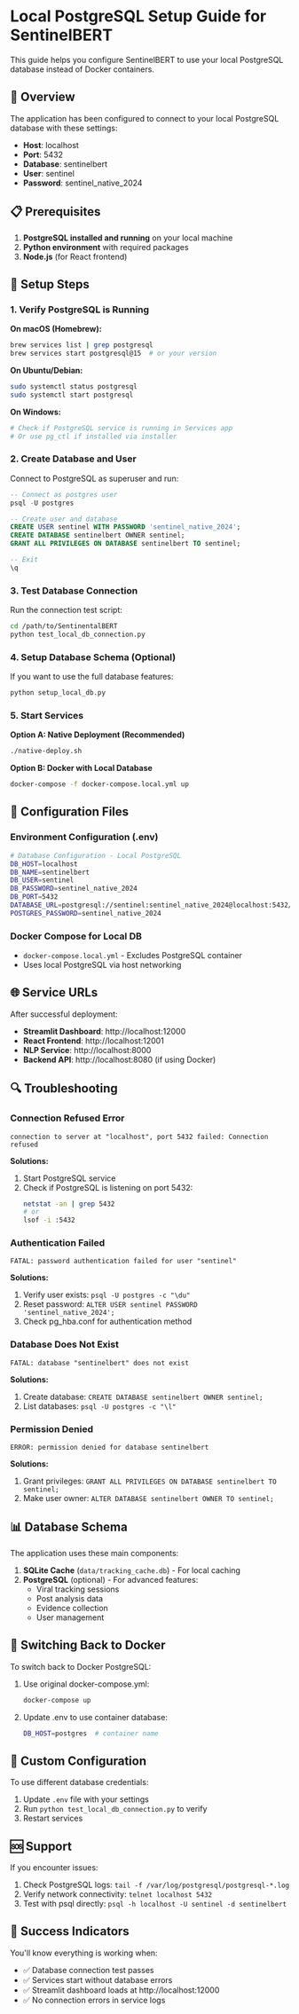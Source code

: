 # Local PostgreSQL Setup Guide for SentinelBERT

This guide helps you configure SentinelBERT to use your local PostgreSQL database instead of Docker containers.

## 🎯 Overview

The application has been configured to connect to your local PostgreSQL database with these settings:

- **Host**: localhost
- **Port**: 5432
- **Database**: sentinelbert
- **User**: sentinel
- **Password**: sentinel_native_2024

## 📋 Prerequisites

1. **PostgreSQL installed and running** on your local machine
2. **Python environment** with required packages
3. **Node.js** (for React frontend)

## 🚀 Setup Steps

### 1. Verify PostgreSQL is Running

**On macOS (Homebrew):**
```bash
brew services list | grep postgresql
brew services start postgresql@15  # or your version
```

**On Ubuntu/Debian:**
```bash
sudo systemctl status postgresql
sudo systemctl start postgresql
```

**On Windows:**
```bash
# Check if PostgreSQL service is running in Services app
# Or use pg_ctl if installed via installer
```

### 2. Create Database and User

Connect to PostgreSQL as superuser and run:

```sql
-- Connect as postgres user
psql -U postgres

-- Create user and database
CREATE USER sentinel WITH PASSWORD 'sentinel_native_2024';
CREATE DATABASE sentinelbert OWNER sentinel;
GRANT ALL PRIVILEGES ON DATABASE sentinelbert TO sentinel;

-- Exit
\q
```

### 3. Test Database Connection

Run the connection test script:

```bash
cd /path/to/SentinentalBERT
python test_local_db_connection.py
```

### 4. Setup Database Schema (Optional)

If you want to use the full database features:

```bash
python setup_local_db.py
```

### 5. Start Services

**Option A: Native Deployment (Recommended)**
```bash
./native-deploy.sh
```

**Option B: Docker with Local Database**
```bash
docker-compose -f docker-compose.local.yml up
```

## 🔧 Configuration Files

### Environment Configuration (.env)
```bash
# Database Configuration - Local PostgreSQL
DB_HOST=localhost
DB_NAME=sentinelbert
DB_USER=sentinel
DB_PASSWORD=sentinel_native_2024
DB_PORT=5432
DATABASE_URL=postgresql://sentinel:sentinel_native_2024@localhost:5432/sentinelbert
POSTGRES_PASSWORD=sentinel_native_2024
```

### Docker Compose for Local DB
- `docker-compose.local.yml` - Excludes PostgreSQL container
- Uses local PostgreSQL via host networking

## 🌐 Service URLs

After successful deployment:

- **Streamlit Dashboard**: http://localhost:12000
- **React Frontend**: http://localhost:12001
- **NLP Service**: http://localhost:8000
- **Backend API**: http://localhost:8080 (if using Docker)

## 🔍 Troubleshooting

### Connection Refused Error
```
connection to server at "localhost", port 5432 failed: Connection refused
```

**Solutions:**
1. Start PostgreSQL service
2. Check if PostgreSQL is listening on port 5432:
   ```bash
   netstat -an | grep 5432
   # or
   lsof -i :5432
   ```

### Authentication Failed
```
FATAL: password authentication failed for user "sentinel"
```

**Solutions:**
1. Verify user exists: `psql -U postgres -c "\du"`
2. Reset password: `ALTER USER sentinel PASSWORD 'sentinel_native_2024';`
3. Check pg_hba.conf for authentication method

### Database Does Not Exist
```
FATAL: database "sentinelbert" does not exist
```

**Solutions:**
1. Create database: `CREATE DATABASE sentinelbert OWNER sentinel;`
2. List databases: `psql -U postgres -c "\l"`

### Permission Denied
```
ERROR: permission denied for database sentinelbert
```

**Solutions:**
1. Grant privileges: `GRANT ALL PRIVILEGES ON DATABASE sentinelbert TO sentinel;`
2. Make user owner: `ALTER DATABASE sentinelbert OWNER TO sentinel;`

## 📊 Database Schema

The application uses these main components:

1. **SQLite Cache** (`data/tracking_cache.db`) - For local caching
2. **PostgreSQL** (optional) - For advanced features:
   - Viral tracking sessions
   - Post analysis data
   - Evidence collection
   - User management

## 🔄 Switching Back to Docker

To switch back to Docker PostgreSQL:

1. Use original docker-compose.yml:
   ```bash
   docker-compose up
   ```

2. Update .env to use container database:
   ```bash
   DB_HOST=postgres  # container name
   ```

## 📝 Custom Configuration

To use different database credentials:

1. Update `.env` file with your settings
2. Run `python test_local_db_connection.py` to verify
3. Restart services

## 🆘 Support

If you encounter issues:

1. Check PostgreSQL logs: `tail -f /var/log/postgresql/postgresql-*.log`
2. Verify network connectivity: `telnet localhost 5432`
3. Test with psql directly: `psql -h localhost -U sentinel -d sentinelbert`

## 🎉 Success Indicators

You'll know everything is working when:

- ✅ Database connection test passes
- ✅ Services start without database errors
- ✅ Streamlit dashboard loads at http://localhost:12000
- ✅ No connection errors in service logs